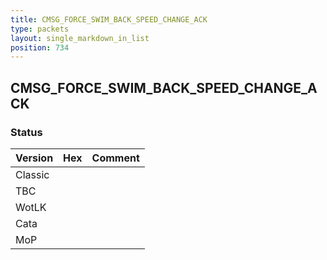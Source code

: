```yaml
---
title: CMSG_FORCE_SWIM_BACK_SPEED_CHANGE_ACK
type: packets
layout: single_markdown_in_list
position: 734
---
```


## CMSG_FORCE_SWIM_BACK_SPEED_CHANGE_ACK

### Status

Version    | Hex        | Comment
---------- | ---------- | ---------- 
Classic    |            | 
TBC        |            | 
WotLK      |            |  
Cata       |            | 
MoP        |            | 